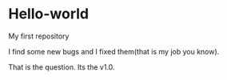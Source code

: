 # Hello-world
My first repository

I find some new bugs and I fixed them(that is my job you know).

That is the question.
Its the v1.0.

